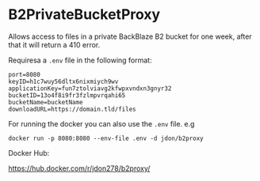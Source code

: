 # B2PrivateBucketProxy

Allows access to files in a private BackBlaze B2 bucket for one week, after that
it will return a 410 error.

Requiresa a `.env` file in the following format:

```
port=8080
keyID=h1c7wuy56dltx6nixmiych9wv
applicationKey=fun7ztolviavg2kfwpxvndxn3gnyr32
bucketID=13o4f8i9fr3fzlmpvrqahi65
bucketName=bucketName
downloadURL=https://domain.tld/files
```

For running the docker you can also use the `.env` file. e.g

`docker run -p 8080:8080 --env-file .env -d jdon/b2proxy`




Docker Hub:

https://hub.docker.com/r/jdon278/b2proxy/

